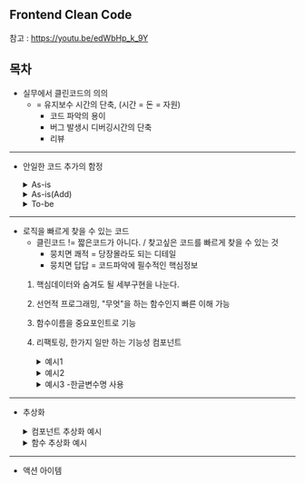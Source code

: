 ## Frontend Clean Code
참고 : https://youtu.be/edWbHp_k_9Y

## 목차
* 실무에서 클린코드의 의의
  * = 유지보수 시간의 단축, (시간 = 돈 = 자원)
     * 코드 파악의 용이
     * 버그 발생시 디버깅시간의 단축
     * 리뷰
***
     
* 안일한 코드 추가의 함정
  <details>
  <summary>As-is</summary>  
  <div markdown="1">

  ```JavaScript
  function QuestingPage(){
    async function handleQuesetionSubmit(){
      const 약관동의 = await 약관동의_받아오기();
      if(!약관동의){
        await = 약관동의_팝업열기();
      }
      await 질문전송(questionValue);
      alert("질문이 등록되었어요.");
    }
    return(
      <main>
        <form>
          <textarea placeholder="어떤 내용이 궁금한거요?"/>
          <Button onClick={handleQustionSubmit}질문하기</Button>
        </form>
      </main>
    )
  }
  ```
  </div>
  </details>
  
  <details>
  <div markdown="1">
    1. 하나의 목적인 코드가 떨어져 있어서 이후 기능탐색시 미로찾기를 해야한다. =응집도<br/>
    2. handleQuestionSubmit 함수가 3가지 일을 하고 있다. =단일책임<br/>
    3. 함수의 세부 구현단계가 제각각이다. =추상화
  </div>
 
  <summary>As-is(Add)</summary>  
  <div markdown="1">

  ```JavaScript
  function QuestingPage(){
    const [popupOpened, setPopupOpened] = useState(false);
    async function handleQuesetionSubmit(){
      const 약관동의 = await 약관동의_받아오기();
      if(연결전문가 !== null){
          setPopupOpened(true);
      }else
        const 약관동의 = await 약관동의_받아오기();
        if(!약관동의){
          await 약괸동의_팝업열기();
        }
      await 질문전송(questionValue);
      alert("질문이 등록되었어요.");
    }
    return(
      <main>
        <form>
          <textarea placeholder="어떤 내용이 궁금한거요?"/>
          <Button onClick={handleQustionSubmit}질문하기</Button>
        </form>
        {popupOpened && {
          <연결전문가 팝업 onSubmit ={handleMyExpertQuestionSubmit} />
        }}
      </main>
    );
  ```
  </div>
  </details>
  
  <details>
  <summary>To-be</summary>  
  <div markdown="1">
    
  ```JavaScript
  function QuestingPage(){
    const 연결전문가 = useFetch(연결전문가_받아오기);
    
    async function handleQuesetionSubmit(){
      await 질문전송(questionValue);
      alert("질문이 등록되었어요.");
     
    async function handleMyExpertQuestionSubmit(){
      await 연결전문가_질문전송(questionValue, 연결전문가.id);
      alert(`${연결전문가.name}에게 질문이 등록되었어요.`);
    } 
     return(
      <main>
        <form>
          <textarea placeholder="어떤 내용이 궁금한거요?"/>
          {연결전문가.connected ? (
            <PopupTriggerButton
              popup={(
                <연결전문가가 팝업
                  onButtonSubmit={handleExpertQuestionSubmit}/>
              )}
            질문하기 </PopupTriggerButton>
           
           <Button onClick ={async () => {
            await openPopupToNotAgreedUsers();
            await handleMyExpertQuestionSubmit();
           }}
           </Button>
          </form>
      </main>
    );
  }
  async functon openPopupToNotAgreedUser(){
    const 약관동의 = await 약관동의_받아오기();
    if(!약관동의){
      await 약관동의_팝업열기();
    }
  }
  ```
  </div>
  </details>
***
  
* 로직을 빠르게 찾을 수 있는 코드
   *  클린코드 != 짧은코드가 아니다. / 찾고싶은 코드를 빠르게 찾을 수 있는 것
       * 뭉치면 쾌적 = 당장몰라도 되는 디테일
       * 뭉치면 답답 = 코드파악에 필수적인 핵심정보
   1. 핵심데이터와 숨겨도 될 세부구현을 나눈다.
   2. 선언적 프로그래밍, "무엇"을 하는 함수인지 빠른 이해 가능
   3. 함수이름을 중요포인트로 기능
   4. 리팩토링, 한가지 일만 하는 기능성 컴포넌트
      <details>
      <summary>예시1</summary>  
      <div markdown="1">

      ```JavaScript
      <button onClick={async () => {  /*버튼 클릭 함수에 로그찍는 함수와 API 콜이 석여 있다.*/
        log('제출 버튼 클릭')
        await openConfirm();
      }} />  


      <LogClick message="제출 버튼 클릭">  /*로그는 버튼을 감싼 컴포넌트에서 찍고, 버튼 클릭함수에서는 API콜만 신경쓴다*/
        <button onClick={openConfirm}/>
      <LogClick>
      ```
      </div>
      </details> 
        
      <details>
      <summary>예시2</summary>  
      <div markdown="1">

      ```JavaScript
      const targetRef = useRef(null);  /*Impresstion 옵저버를 다는 코드 세부 구현과 API 콜을 하는 코드가 섞여있다.*/
      useEffect(() => {
        const observer = new IntersectionObserver(
          ([{isIntersecting}]) => {
            if(isIntersection) {
              fetchCats(nextPage_;
            }
          }
        );
        return () => {
          observer.unobserver(targetRef.current);
        }
      };
        
      <InersectionArea onImpresstion={() => fetchCats(nextPage)} /> /*Impression 옵저버 세부 구현은 감싼 컴포넌트에 숨겨두고, 사용하는 입장에서는 Impression시 API 콜만 신경쓴다. */
      <div>더보기</div>

      ```
      </div>
      </details> 
        
      <details>
      <summary>예시3 -한글변수명 사용</summary>  
      <div markdown="1">

      ```JavaScript
        const 패널티풀림 = reasons.indexOF('PENALTY') > -1;
        const 평정4점이상 =review.rate >= 80;
        
        if(패널티풀림){
          return
        }
        if(평점 4점이상){
        }
        
        const 설계사정보팝업_노출 = 12345;
        const 설계사정보팝업_확인 = 54321;
        
        const handleMatchPlanner = async () => {
          log(설계사정보팝업_노출);
          const confirmed = await openConfirm();
          if(confirmed){
            log(설계사정보팝업_확인);
            goToChat(plannerId);
          }
        }

      ```
      </div>
      </details>
***
        
  * 추상화
      <details>
      <summary>컴포넌트 추상화 예시</summary>  
      <div markdown="1">

      ```JavaScript
        <div style={팝업스타일}>
          <button onClick={asyc () => {
            const res = await 회원가입();
            if(res.success){
              프로필로이동();
            }
            }}>전송</button>
          
        <Popup onSubmit={회원가입} onSuccess={프로필로이동} />
     ```
      </div>
      </details>
        
      <details>
      <summary>함수 추상화 예시</summary>  
      <div markdown="1">

      ```JavaScript
        const planner = 
          await fetchPlanner(plannerId)
        const label = planner.new ? '새로운 상담사' : '연결중인 상담사'
        
        const label = await getPlannerLabel(plannerId)  /*중요개넘을 함수 이름에 담아 추상화*/
      ```
      </div>
      </details> 
***
       
* 액션 아이템



